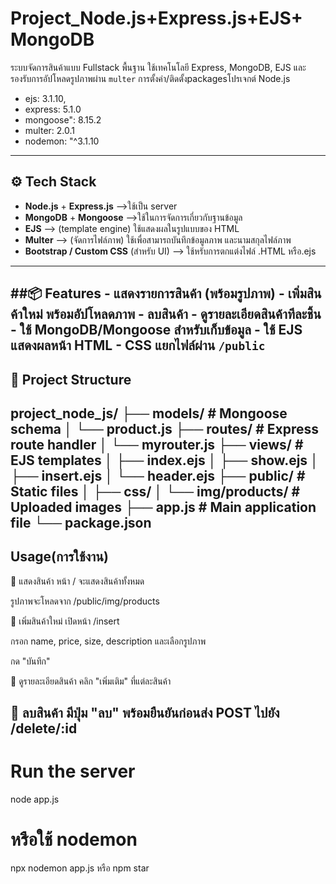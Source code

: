 # Project_Node.js+Express.js+EJS+ MongoDB
ระบบจัดการสินค้าแบบ Fullstack พื้นฐาน ใช้เทคโนโลยี Express, MongoDB, EJS และรองรับการอัปโหลดรูปภาพผ่าน `multer`
การตั้งค่า/ติดตั้งpackagesโปรเจกต์ Node.js
   - ejs: 3.1.10,
   - express: 5.1.0
   - mongoose": 8.15.2
   - multer: 2.0.1
   - nodemon: "^3.1.10
------------------------------------------------    
## ⚙️ Tech Stack
- **Node.js** + **Express.js** -->ใช้เป็น server  
- **MongoDB** + **Mongoose** -->ใช้ในการจัดการเกี่ยวกับฐานข้อมูล
- **EJS** --> (template engine) ใช้แสดงผลในรูปแบบของ HTML
- **Multer** --> (จัดการไฟล์ภาพ) ใช้เพื่อสามารถบันทึกข้อมูลภาพ และนามสกุลไฟล์ภาพ
- **Bootstrap / Custom CSS** (สำหรับ UI) --> ใช้หรับการตกแต่งไฟล์ .HTML หรือ.ejs
------------------------------------------------
##📦 Features
    - แสดงรายการสินค้า (พร้อมรูปภาพ)
    - เพิ่มสินค้าใหม่ พร้อมอัปโหลดภาพ
    - ลบสินค้า
    - ดูรายละเอียดสินค้าทีละชิ้น
    - ใช้ MongoDB/Mongoose สำหรับเก็บข้อมูล
    - ใช้ EJS แสดงผลหน้า HTML
    - CSS แยกไฟล์ผ่าน `/public`
------------------------------------------------
## 📁 Project Structure
project_node_js/
├── models/ # Mongoose schema
│ └── product.js
├── routes/ # Express route handler
│ └── myrouter.js
├── views/ # EJS templates
│ ├── index.ejs
│ ├── show.ejs
│ ├── insert.ejs
│ └── header.ejs
├── public/ # Static files
│ ├── css/
│ └── img/products/ # Uploaded images
├── app.js # Main application file
└── package.json
------------------------------------------------
## Usage(การใช้งาน)

🔹 แสดงสินค้า
หน้า / จะแสดงสินค้าทั้งหมด

รูปภาพจะโหลดจาก /public/img/products

🔹 เพิ่มสินค้าใหม่
เปิดหน้า /insert

กรอก name, price, size, description และเลือกรูปภาพ

กด "บันทึก"

🔹 ดูรายละเอียดสินค้า
คลิก "เพิ่มเติม" ที่แต่ละสินค้า

🔹 ลบสินค้า
มีปุ่ม "ลบ" พร้อมยืนยันก่อนส่ง POST ไปยัง /delete/:id
------------------------------------------------
# Run the server
node app.js
# หรือใช้ nodemon
npx nodemon app.js หรือ npm star
